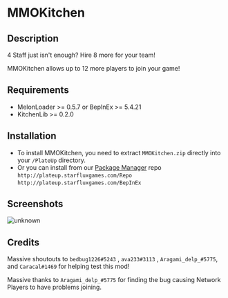 # MMOKitchen

## Description

4 Staff just isn't enough? Hire 8 more for your team!

MMOKitchen allows up to 12 more players to join your game!

## Requirements

- MelonLoader >= 0.5.7 or BepInEx >= 5.4.21
- KitchenLib >= 0.2.0

## Installation

- To install MMOKitchen, you need to extract `MMOKitchen.zip` directly into your `/PlateUp` directory.
- Or you can install from our [Package Manager](https://github.com/KitchenMods/PlateUp-Package-Manager) repo `http://plateup.starfluxgames.com/Repo` `http://plateup.starfluxgames.com/BepInEx`

## Screenshots

![unknown](https://user-images.githubusercontent.com/20834597/199092219-30ad55aa-985e-4f92-a4a5-bdd9ff9d1a8d.png)

## Credits

Massive shoutouts to `bedbug1226#5243` , `ava233#3113` , `Aragami_delp_#5775`, and `Caracal#1469` for helping test this mod!

Massive thanks to `Aragami_delp_#5775` for finding the bug causing Network Players to have problems joining.
